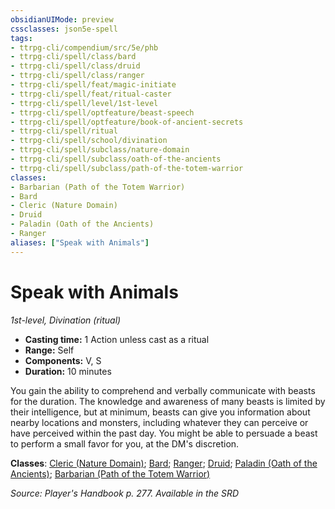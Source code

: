 ```yaml
---
obsidianUIMode: preview
cssclasses: json5e-spell
tags:
- ttrpg-cli/compendium/src/5e/phb
- ttrpg-cli/spell/class/bard
- ttrpg-cli/spell/class/druid
- ttrpg-cli/spell/class/ranger
- ttrpg-cli/spell/feat/magic-initiate
- ttrpg-cli/spell/feat/ritual-caster
- ttrpg-cli/spell/level/1st-level
- ttrpg-cli/spell/optfeature/beast-speech
- ttrpg-cli/spell/optfeature/book-of-ancient-secrets
- ttrpg-cli/spell/ritual
- ttrpg-cli/spell/school/divination
- ttrpg-cli/spell/subclass/nature-domain
- ttrpg-cli/spell/subclass/oath-of-the-ancients
- ttrpg-cli/spell/subclass/path-of-the-totem-warrior
classes:
- Barbarian (Path of the Totem Warrior)
- Bard
- Cleric (Nature Domain)
- Druid
- Paladin (Oath of the Ancients)
- Ranger
aliases: ["Speak with Animals"]
---
```

# Speak with Animals
*1st-level, Divination (ritual)*  


- **Casting time:** 1 Action unless cast as a ritual
- **Range:** Self
- **Components:** V, S
- **Duration:** 10 minutes

You gain the ability to comprehend and verbally communicate with beasts for the duration. The knowledge and awareness of many beasts is limited by their intelligence, but at minimum, beasts can give you information about nearby locations and monsters, including whatever they can perceive or have perceived within the past day. You might be able to persuade a beast to perform a small favor for you, at the DM's discretion.

**Classes**: [Cleric (Nature Domain)](3-Mechanics/CLI/lists/list-spells-classes-cleric-nature-domain.md); [Bard](3-Mechanics/CLI/lists/list-spells-classes-bard.md); [Ranger](3-Mechanics/CLI/lists/list-spells-classes-ranger.md); [Druid](3-Mechanics/CLI/lists/list-spells-classes-druid.md); [Paladin (Oath of the Ancients)](3-Mechanics/CLI/lists/list-spells-classes-paladin-oath-of-the-ancients.md); [Barbarian (Path of the Totem Warrior)](3-Mechanics/CLI/lists/list-spells-classes-barbarian-path-of-the-totem-warrior.md)

*Source: Player's Handbook p. 277. Available in the <span title='Systems Reference Document (5.1)'>SRD</span>*